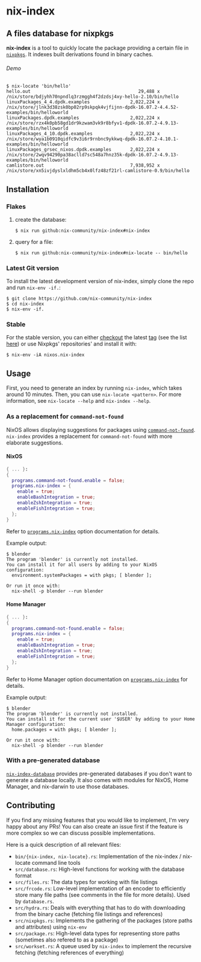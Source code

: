 # nix-index
## A files database for nixpkgs
**nix-index** is a tool to quickly locate the package providing a certain file in [`nixpkgs`](https://github.com/NixOS/nixpkgs). It indexes built derivations found in binary caches. 

###### Demo

```
$ nix-locate 'bin/hello'
hello.out                                        29,488 x /nix/store/bdjyhh70npndlq3rzmggh4f2dzdsj4xy-hello-2.10/bin/hello
linuxPackages_4_4.dpdk.examples               2,022,224 x /nix/store/jlnk3d38zsk0bp02rp9skpqk4vjfijnn-dpdk-16.07.2-4.4.52-examples/bin/helloworld
linuxPackages.dpdk.examples                   2,022,224 x /nix/store/rzx4k0pb58gd1dr9kzwam3vk9r8bfyv1-dpdk-16.07.2-4.9.13-examples/bin/helloworld
linuxPackages_4_10.dpdk.examples              2,022,224 x /nix/store/wya1b0910qidfc9v3i6r9rnbnc9ykkwq-dpdk-16.07.2-4.10.1-examples/bin/helloworld
linuxPackages_grsec_nixos.dpdk.examples       2,022,224 x /nix/store/2wqv94290pa38aclld7sc548a7hnz35k-dpdk-16.07.2-4.9.13-examples/bin/helloworld
camlistore.out                                7,938,952 x /nix/store/xn5ivjdyslxldhm5cb4x0lfz48zf21rl-camlistore-0.9/bin/hello
```
## Installation

### Flakes

1. create the database:

   ```
   $ nix run github:nix-community/nix-index#nix-index
   ```

2. query for a file:

   ```
   $ nix run github:nix-community/nix-index#nix-locate -- bin/hello
   ```

### Latest Git version

To install the latest development version of nix-index, simply clone the repo and run `nix-env -if.`:

```
$ git clone https://github.com/nix-community/nix-index
$ cd nix-index
$ nix-env -if.
```

### Stable

For the stable version, you can either [checkout](https://git-scm.com/docs/git-checkout) the latest [tag](https://git-scm.com/docs/git-tag) (see the list [here](https://github.com/nix-community/nix-index/tags)) or use Nixpkgs' repositories' and install it with:

```
$ nix-env -iA nixos.nix-index
```

## Usage

First, you need to generate an index by running `nix-index`, which takes around 10 minutes.
Then, you can use `nix-locate <pattern>`.
For more information, see `nix-locate --help` and `nix-index --help`.

### As a replacement for `command-not-found`

NixOS allows displaying suggestions for packages using [`command-not-found`](https://search.nixos.org/options?show=programs.command-not-found.enable).
`nix-index` provides a replacement for `command-not-found` with more elaborate suggestions.

#### NixOS

```nix
{ ... }:
{
  programs.command-not-found.enable = false;
  programs.nix-index = {
    enable = true;
    enableBashIntegration = true;
    enableZshIntegration = true;
    enableFishIntegration = true;
  };
}
```

Refer to [`programs.nix-index`](https://search.nixos.org/options?query=nix-index) option documentation for details.

Example output:

```
$ blender
The program 'blender' is currently not installed.
You can install it for all users by adding to your NixOS configuration:
  environment.systemPackages = with pkgs; [ blender ];

Or run it once with:
  nix-shell -p blender --run blender
```

#### Home Manager

```nix
{ ... }:
{
  programs.command-not-found.enable = false;
  programs.nix-index = {
    enable = true;
    enableBashIntegration = true;
    enableZshIntegration = true;
    enableFishIntegration = true;
  };
}
```

Refer to Home Manager option documentation on [`programs.nix-index`](https://nix-community.github.io/home-manager/options.xhtml#opt-programs.nix-index.enable) for details.

Example output:

```
$ blender
The program 'blender' is currently not installed.
You can install it for the current user '$USER' by adding to your Home Manager configuration:
  home.packages = with pkgs; [ blender ];

Or run it once with:
  nix-shell -p blender --run blender
```

### With a pre-generated database

[`nix-index-database`](https://github.com/Mic92/nix-index-database) provides pre-generated databases if you don't want to generate a database locally.
It also comes with modules for NixOS, Home Manager, and nix-darwin to use those databases.

## Contributing
If you find any missing features that you would like to implement, I'm very happy about any PRs! You can also create an issue first if the feature is more complex so we can discuss possible implementations.

Here is a quick description of all relevant files:

* `bin/{nix-index, nix-locate}.rs`: Implementation of the nix-index / nix-locate command line tools
* `src/database.rs`: High-level functions for working with the database format
* `src/files.rs`: The data types for working with file listings
* `src/frcode.rs`: Low-level implementation of an encoder to efficiently store many file paths (see comments in the file for more details). Used by `database.rs`.
* `src/hydra.rs`: Deals with everything that has to do with downloading from the binary cache (fetching file listings and references)
* `src/nixpkgs.rs`: Implements the gathering of the packages (store paths and attributes) using `nix-env`
* `src/package.rs`: High-level data types for representing store paths (sometimes also refered to as a package)
* `src/workset.rs`: A queue used by `nix-index` to implement the recursive fetching (fetching references of everything)
